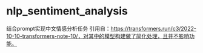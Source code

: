 # nlp_sentiment_analysis
结合prompt实现中文情感分析任务
引用自：https://transformers.run/c3/2022-10-10-transformers-note-10/，对其中的模型构建做了简化处理，且并不影响功能。

